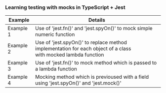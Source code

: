 ### Learning testing with mocks in TypeScript + Jest 

| Example  | Details |
| ------------- | ------------- |
| Example 1   | Use of  'jest.fn()' and 'jest.spyOn()' to mock simple numeric function  
| Example 2   | Use of  'jest.spyOn()' to replace method implementation for each object of a class <br> with mocked lambda function
| Example 3   | Use of  'jest.fn()' to mock method which is passed to a lambda function
| Example 4   | Mocking method which is previoused with a field using 'jest.spyOn()' and 'jest.mock()'
